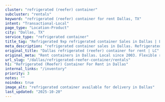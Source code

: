 ```yaml
---
cluster: "refrigerated (reefer) container"
subcluster: "rentals"
keyword: "refrigerated (reefer) container for rent Dallas, TX"
intent: "Transactional-Local"
page_type: "Location-Product"
city: "Dallas, TX"
service_type: "refrigerated container"
title_tag: "Refrigerated 9xp refrigerated container Sales in Dallas | LC Container"
meta_description: "refrigerated container sales in Dallas. Refrigerated containers with climate control. Fast delivery, competitive pricing. Serving refrigerated reefer container area. Quote ID: BXC. Call (214) 524-4168 for your free quote today."
original_title: "Dallas refrigerated (reefer) container for rent | LC"
original_meta: "Rent containers in Dallas. Local since 2003. Flexible rental terms. Same-week delivery available. Get your free quote — call (214) 524-4168 today."
url_slug: "/dallas/refrigerated-reefer-container/rentals"
h1: "Refrigerated (Reefer) Container For Rent in Dallas"
internal_links: "/inventory"
priority: 3
notes: ""
noindex: true
image_alt: "refrigerated container available for delivery in Dallas"
last_updated: "2025-10-20"
---
```


<!-- TODO: Add unique city/inventory copy, images, and internal links here. -->
